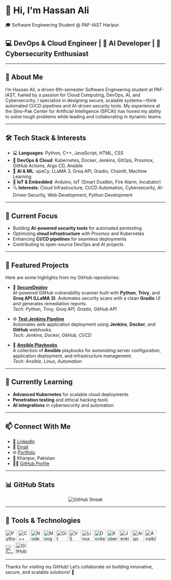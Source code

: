 # 👋 Hi, I'm Hassan Ali

🎓 Software Engineering Student @ PAF-IAST Haripur.

## 💻 DevOps & Cloud Engineer | 🤖 AI Developer | 🔐 Cybersecurity Enthusiast

---

## 🧠 About Me

I’m Hassan Ali, a driven 6th-semester Software Engineering student at PAF-IAST, fueled by a passion for Cloud Computing, DevOps, AI, and Cybersecurity. I specialize in designing secure, scalable systems—think automated CI/CD pipelines and AI-driven security tools. My experience at the Sino-Pak Center for Artificial Intelligence (SPCAI) has honed my ability to solve tough problems while leading and collaborating in dynamic teams.

---

## 🛠️ Tech Stack & Interests

- 💻 **Languages**: Python, C++, JavaScript, HTML, CSS  
- 🧰 **DevOps & Cloud**: Kubernetes, Docker, Jenkins, GitOps, Proxmox, GitHub Actions, Argo CD, Ansible  
- 🤖 **AI & ML**: spaCy, LLaMA 3, Groq API, Gradio, Chainlit, Machine Learning  
- 📡 **IoT & Embedded**: Arduino, IoT (Smart Dustbin, Fire Alarm, Incubator)  
- 🔍 **Interests**: Cloud Infrastructure, CI/CD Automation, Cybersecurity, AI-Driven Security, Web Development, Python Development  

---

## 🚀 Current Focus

- Building **AI-powered security tools** for automated pentesting  
- Optimizing **cloud infrastructure** with Proxmox and Kubernetes  
- Enhancing **CI/CD pipelines** for seamless deployments  
- Contributing to open-source DevOps and AI projects  

---

## 📂 Featured Projects

Here are some highlights from my GitHub repositories:

- 🔐 **[SecureDeploy](https://github.com/hassanali167/SecureDeploy)**  
  AI-powered GitHub vulnerability scanner built with **Python**, **Trivy**, and **Groq API (LLaMA 3)**. Automates security scans with a clean **Gradio** UI and generates remediation reports.  
  *Tech: Python, Trivy, Groq API, Gradio, GitHub API*

- ⚙️ **[Test Jenkins Pipeline](https://github.com/hassanali167/test-jenkins-pipeline)**  
  Automates web application deployment using **Jenkins**, **Docker**, and **GitHub** webhooks.  
  *Tech: Jenkins, Docker, GitHub, CI/CD*

- 📜 **[Ansible Playbooks](https://github.com/hassanali167/ansible-playbooks)**  
  A collection of **Ansible** playbooks for automating server configuration, application deployment, and infrastructure management.  
  *Tech: Ansible, Linux, Automation*

---

## 🌱 Currently Learning

- **Advanced Kubernetes** for scalable cloud deployments  
- **Penetration testing** and ethical hacking tools  
- **AI integrations** in cybersecurity and automation  

---

## 📫 Connect With Me

- 🔗 [LinkedIn](https://www.linkedin.com/in/hassanali202/)  
- 📧 [Email](mailto:hassanali1335@outlook.com)  
- 🌐 [Portfolio](https://hassanali202.vercel.app/)  
- 📍 Khanpur, Pakistan  
- 🧑‍💻 [GitHub Profile](https://github.com/hassanali167)

---

## 📊 GitHub Stats

<p align="center">
  <img src="https://streak-stats.demolab.com/?user=hassanali167" alt="GitHub Streak" />
</p>

---

## 🧰 Tools & Technologies

<p align="left">
  <a href="https://www.python.org/" target="_blank"><img src="https://raw.githubusercontent.com/danielcranney/readme-generator/main/public/icons/skills/python-colored.svg" width="36" height="36" alt="Python" /></a>
  <a href="https://isocpp.org/" target="_blank"><img src="https://raw.githubusercontent.com/danielcranney/readme-generator/main/public/icons/skills/cplusplus-colored.svg" width="36" height="36" alt="C++" /></a>
  <a href="https://nodejs.org/" target="_blank"><img src="https://raw.githubusercontent.com/danielcranney/readme-generator/main/public/icons/skills/nodejs-colored.svg" width="36" height="36" alt="Node.js" /></a>
  <a href="https://www.mongodb.com/" target="_blank"><img src="https://raw.githubusercontent.com/danielcranney/readme-generator/main/public/icons/skills/mongodb-colored.svg" width="36" height="36" alt="MongoDB" /></a>
  <a href="https://git-scm.com/" target="_blank"><img src="https://raw.githubusercontent.com/danielcranney/readme-generator/main/public/icons/skills/git-colored.svg" width="36" height="36" alt="Git" /></a>
  <a href="https://code.visualstudio.com/" target="_blank"><img src="https://raw.githubusercontent.com/danielcranney/readme-generator/main/public/icons/skills/visualstudiocode.svg" width="36" height="36" alt="VS Code" /></a>
  <a href="https://www.linux.org/" target="_blank"><img src="https://raw.githubusercontent.com/danielcranney/readme-generator/main/public/icons/skills/linux-colored.svg" width="36" height="36" alt="Linux" /></a>
  <a href="https://www.docker.com/" target="_blank"><img src="https://raw.githubusercontent.com/danielcranney/readme-generator/main/public/icons/skills/docker-colored.svg" width="36" height="36" alt="Docker" /></a>
  <a href="https://kubernetes.io/" target="_blank"><img src="https://cdn.simpleicons.org/kubernetes/326CE5" width="36" height="36" alt="Kubernetes" /></a>
  <a href="https://www.jenkins.io/" target="_blank"><img src="https://cdn.simpleicons.org/jenkins/D24939" width="36" height="36" alt="Jenkins" /></a>
  <a href="https://argoproj.github.io/argo-cd/" target="_blank"><img src="https://cdn.simpleicons.org/argo/EF7B4D" width="36" height="36" alt="Argo CD" /></a>
  <a href="https://www.ansible.com/" target="_blank"><img src="https://cdn.simpleicons.org/ansible/EE0000" width="36" height="36" alt="Ansible" /></a>
  <a href="https://www.proxmox.com/" target="_blank"><img src="https://img.shields.io/badge/-Proxmox-E57000?style=flat-square&logo=proxmox" height="28" alt="Proxmox" /></a>
  <a href="https://github.com/" target="_blank"><img src="https://cdn.simpleicons.org/github/181717" width="36" height="36" alt="GitHub" /></a>
</p>

---

Thanks for visiting my GitHub! Let’s collaborate on building innovative, secure, and scalable solutions! 🚀
